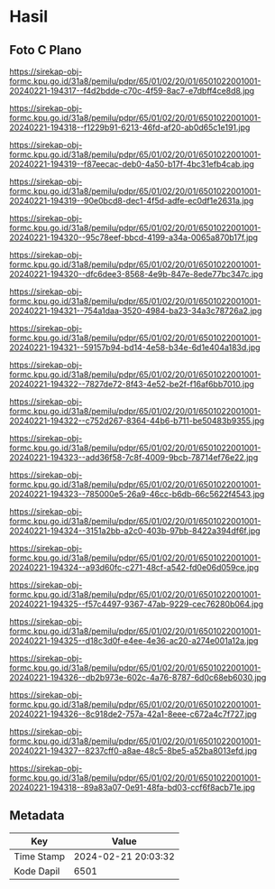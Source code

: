# Hasil

## Foto C Plano

https://sirekap-obj-formc.kpu.go.id/31a8/pemilu/pdpr/65/01/02/20/01/6501022001001-20240221-194317--f4d2bdde-c70c-4f59-8ac7-e7dbff4ce8d8.jpg

https://sirekap-obj-formc.kpu.go.id/31a8/pemilu/pdpr/65/01/02/20/01/6501022001001-20240221-194318--f1229b91-6213-46fd-af20-ab0d65c1e191.jpg

https://sirekap-obj-formc.kpu.go.id/31a8/pemilu/pdpr/65/01/02/20/01/6501022001001-20240221-194319--f87eecac-deb0-4a50-b17f-4bc31efb4cab.jpg

https://sirekap-obj-formc.kpu.go.id/31a8/pemilu/pdpr/65/01/02/20/01/6501022001001-20240221-194319--90e0bcd8-dec1-4f5d-adfe-ec0df1e2631a.jpg

https://sirekap-obj-formc.kpu.go.id/31a8/pemilu/pdpr/65/01/02/20/01/6501022001001-20240221-194320--95c78eef-bbcd-4199-a34a-0065a870b17f.jpg

https://sirekap-obj-formc.kpu.go.id/31a8/pemilu/pdpr/65/01/02/20/01/6501022001001-20240221-194320--dfc6dee3-8568-4e9b-847e-8ede77bc347c.jpg

https://sirekap-obj-formc.kpu.go.id/31a8/pemilu/pdpr/65/01/02/20/01/6501022001001-20240221-194321--754a1daa-3520-4984-ba23-34a3c78726a2.jpg

https://sirekap-obj-formc.kpu.go.id/31a8/pemilu/pdpr/65/01/02/20/01/6501022001001-20240221-194321--59157b94-bd14-4e58-b34e-6d1e404a183d.jpg

https://sirekap-obj-formc.kpu.go.id/31a8/pemilu/pdpr/65/01/02/20/01/6501022001001-20240221-194322--7827de72-8f43-4e52-be2f-f16af6bb7010.jpg

https://sirekap-obj-formc.kpu.go.id/31a8/pemilu/pdpr/65/01/02/20/01/6501022001001-20240221-194322--c752d267-8364-44b6-b711-be50483b9355.jpg

https://sirekap-obj-formc.kpu.go.id/31a8/pemilu/pdpr/65/01/02/20/01/6501022001001-20240221-194323--add36f58-7c8f-4009-9bcb-78714ef76e22.jpg

https://sirekap-obj-formc.kpu.go.id/31a8/pemilu/pdpr/65/01/02/20/01/6501022001001-20240221-194323--785000e5-26a9-46cc-b6db-66c5622f4543.jpg

https://sirekap-obj-formc.kpu.go.id/31a8/pemilu/pdpr/65/01/02/20/01/6501022001001-20240221-194324--3151a2bb-a2c0-403b-97bb-8422a394df6f.jpg

https://sirekap-obj-formc.kpu.go.id/31a8/pemilu/pdpr/65/01/02/20/01/6501022001001-20240221-194324--a93d60fc-c271-48cf-a542-fd0e06d059ce.jpg

https://sirekap-obj-formc.kpu.go.id/31a8/pemilu/pdpr/65/01/02/20/01/6501022001001-20240221-194325--f57c4497-9367-47ab-9229-cec76280b064.jpg

https://sirekap-obj-formc.kpu.go.id/31a8/pemilu/pdpr/65/01/02/20/01/6501022001001-20240221-194325--d18c3d0f-e4ee-4e36-ac20-a274e001a12a.jpg

https://sirekap-obj-formc.kpu.go.id/31a8/pemilu/pdpr/65/01/02/20/01/6501022001001-20240221-194326--db2b973e-602c-4a76-8787-6d0c68eb6030.jpg

https://sirekap-obj-formc.kpu.go.id/31a8/pemilu/pdpr/65/01/02/20/01/6501022001001-20240221-194326--8c918de2-757a-42a1-8eee-c672a4c7f727.jpg

https://sirekap-obj-formc.kpu.go.id/31a8/pemilu/pdpr/65/01/02/20/01/6501022001001-20240221-194327--8237cff0-a8ae-48c5-8be5-a52ba8013efd.jpg

https://sirekap-obj-formc.kpu.go.id/31a8/pemilu/pdpr/65/01/02/20/01/6501022001001-20240221-194318--89a83a07-0e91-48fa-bd03-ccf6f8acb71e.jpg


## Metadata

| Key        | Value               |
| ---------- | ------------------- |
| Time Stamp | 2024-02-21 20:03:32 |
| Kode Dapil | 6501                |



